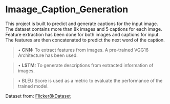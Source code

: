 # Imaage_Caption_Generation
This project is built to predict and generate captions for the input image. 
The dataset contains more than 8k images and 5 captions for each image.
Feature extraction has been done for both images and captions for input. The features are then concatenated to predict the next word of the caption.
>•	**CNN:** To extract features from images. A pre-trained VGG16 Architecture has been used.

>•	**LSTM:** To generate descriptions from extracted information of images.

>•	BLEU Score is used as a metric to evaluate the performance of the trained model.

Dataset from: [Flicker8kDataset](https://www.kaggle.com/datasets/adityajn105/flickr8k?resource=download&select=Images)
